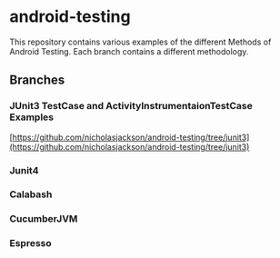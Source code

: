 # android-testing
This repository contains various examples of the different Methods of Android Testing.  Each branch contains a different methodology.

## Branches

### JUnit3 TestCase and ActivityInstrumentaionTestCase Examples
[https://github.com/nicholasjackson/android-testing/tree/junit3](https://github.com/nicholasjackson/android-testing/tree/junit3)

### Junit4
### Calabash
### CucumberJVM
### Espresso
